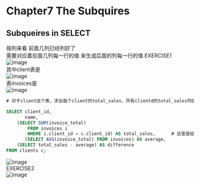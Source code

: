 # Chapter7 The Subquires
## Subqueires in SELECT
按列来看 前面几列已经列好了  
需要对应着前面几列每一行的值 来生成后面的列每一行的值
EXERCISE1  
![image](https://user-images.githubusercontent.com/105503216/176983376-db301420-2678-4552-a306-7e334b318efd.png)  
其中client表是  
![image](https://user-images.githubusercontent.com/105503216/176984049-b71f1ebd-21e8-4663-8959-03c337cb4d58.png)  
表invoices是  
![image](https://user-images.githubusercontent.com/105503216/176984413-2e9205c3-aace-4b25-859c-51b947faa42b.png)
``` sql
# 对于client这个表，求出每个client的total_sales，所有clientd的total_sales均值，以及他们的差

SELECT client_id, 
       name, 
	(SELECT SUM(invoice_total) 
        FROM invoices i
        WHERE i.client_id = c.client_id) AS total_sales,      # 这里是给这个子句一个alias
       (SELECT AVG(invoice_total) FROM invoices) AS average,
	(SELECT total_sales - average) AS difference
FROM clients c;
```
![image](https://user-images.githubusercontent.com/105503216/176984057-627bb133-c486-4643-9884-e61e014695a8.png)  
EXERCISE2  
![image](https://user-images.githubusercontent.com/105503216/176984376-433c81f3-c434-4f1b-bf2e-ce2d226120b3.png)  
``` sql

```

